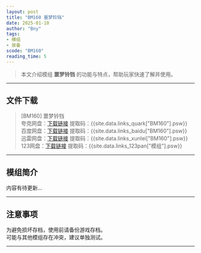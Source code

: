 ```yaml
---
layout: post
title: "BM160 噩梦铃铛"
date: 2025-01-10
author: "Bny"
tags: 
- 模组
- 装备
scode: "BM160"
reading_time: 5
---
```


> 本文介绍模组 **噩梦铃铛** 的功能与特点，帮助玩家快速了解并使用。

---

## 文件下载

> [BM160] 噩梦铃铛  
夸克网盘：[下载链接]({{site.data.links_quark["BM160"].url}}) 提取码：{{site.data.links_quark["BM160"].psw}}  
百度网盘：[下载链接]({{site.data.links_baidu["BM160"].url}}) 提取码：{{site.data.links_baidu["BM160"].psw}}  
迅雷网盘：[下载链接]({{site.data.links_xunlei["BM160"].url}}) 提取码：{{site.data.links_xunlei["BM160"].psw}}  
123网盘：[下载链接]({{site.data.links_123pan["模组"].url}}) 提取码：{{site.data.links_123pan["模组"].psw}}  

---

## 模组简介

>  
内容有待更新...  

---

## 注意事项

>  
为避免损坏存档，使用前请备份游戏存档。  
可能与其他模组存在冲突，建议单独测试。  

---

